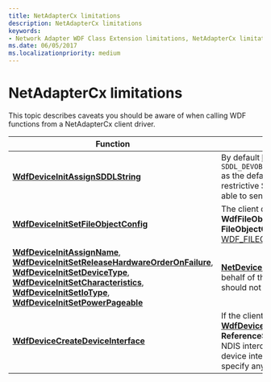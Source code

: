 ```yaml
---
title: NetAdapterCx limitations
description: NetAdapterCx limitations
keywords:
- Network Adapter WDF Class Extension limitations, NetAdapterCx limitations, NetCx limitations
ms.date: 06/05/2017
ms.localizationpriority: medium
---
```


# NetAdapterCx limitations

This topic describes caveats you should be aware of when calling WDF functions from a NetAdapterCx client driver.

|Function | Description |
|-|-|
| [**WdfDeviceInitAssignSDDLString**](/windows-hardware/drivers/ddi/wdfdevice/nf-wdfdevice-wdfdeviceinitassignsddlstring) | By default [**NetDeviceInitConfig**](/windows-hardware/drivers/ddi/netdevice/nf-netdevice-netdeviceinitconfig) assigns `SDDL_DEVOBJ_SYS_ALL_ADM_RWX_WORLD_RW_RES_R` as the default SDDL. If you specify a more restrictive SDDL, the application might not be able to send query OIDs to the adapter. |
|[**WdfDeviceInitSetFileObjectConfig**](/windows-hardware/drivers/ddi/wdfdevice/nf-wdfdevice-wdfdeviceinitsetfileobjectconfig)| The client driver must not set **WdfFileObjectWdfCanUseFsContext** in the **FileObjectClass** member of [WDF_FILEOBJECT_CONFIG](/windows-hardware/drivers/ddi/wdfdevice/ns-wdfdevice-_wdf_fileobject_config). |
| [**WdfDeviceInitAssignName**](/windows-hardware/drivers/ddi/wdfdevice/nf-wdfdevice-wdfdeviceinitassignname), [**WdfDeviceInitSetReleaseHardwareOrderOnFailure**](/windows-hardware/drivers/ddi/wdfdevice/nf-wdfdevice-wdfdeviceinitsetreleasehardwareorderonfailure), [**WdfDeviceInitSetDeviceType**](/windows-hardware/drivers/ddi/wdfdevice/nf-wdfdevice-wdfdeviceinitsetdevicetype), [**WdfDeviceInitSetCharacteristics**](/windows-hardware/drivers/ddi/wdfdevice/nf-wdfdevice-wdfdeviceinitsetcharacteristics),  [**WdfDeviceInitSetIoType**](/windows-hardware/drivers/ddi/wdfdevice/nf-wdfdevice-wdfdeviceinitsetiotype), [**WdfDeviceInitSetPowerPageable**](/windows-hardware/drivers/ddi/wdfdevice/nf-wdfdevice-wdfdeviceinitsetpowerpageable) | [**NetDeviceInitConfig**](/windows-hardware/drivers/ddi/netdevice/nf-netdevice-netdeviceinitconfig) calls these routines on behalf of the client driver. The client driver should not call these.
| [**WdfDeviceCreateDeviceInterface**](/windows-hardware/drivers/ddi/wdfdevice/nf-wdfdevice-wdfdevicecreatedeviceinterface) | If the client driver calls [**WdfDeviceCreateDeviceInterface**](/windows-hardware/drivers/ddi/wdfdevice/nf-wdfdevice-wdfdevicecreatedeviceinterface) with the **ReferenceString** parameter equal to **NULL**, NDIS intercepts I/O requests sent to the device interface. To avoid this behavior, specify any reference string.
